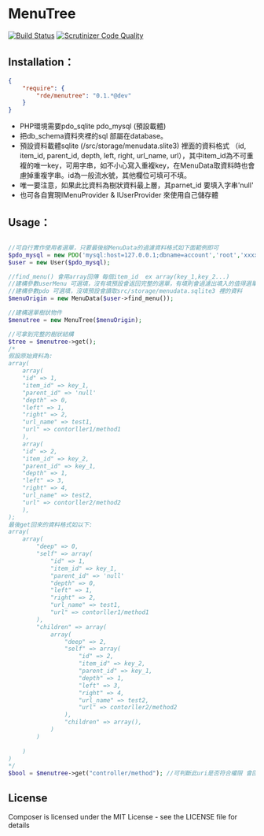 MenuTree 
========

[![Build Status](https://travis-ci.org/syhlion/menutree.svg?branch=master)](https://travis-ci.org/syhlion/menutree)
[![Scrutinizer Code Quality](https://scrutinizer-ci.com/g/syhlion/menutree/badges/quality-score.png)](https://scrutinizer-ci.com/g/syhlion/menutree/)


Installation：
------

``` json
{
    "require": {
        "rde/menutree": "0.1.*@dev"
    }
}
```

* PHP環境需要pdo_sqlite pdo_mysql (預設載體)
* 把db_schema資料夾裡的sql 部屬在database。
* 預設資料載體sqlite (/src/storage/menudata.slite3) 裡面的資料格式 （id, item_id, parent_id, depth, left, right, url_name, url），其中item_id為不可重複的唯一key，可用字串，如不小心寫入重複key，在MenuData取資料時也會慮掉重複字串。id為一般流水號，其他欄位可填可不填。
* 唯一要注意，如果此比資料為樹狀資料最上層，其parnet_id 要填入字串'null'
* 也可各自實現IMenuProvider & IUserProvider 來使用自己儲存體


Usage：
---------------

``` php

//可自行實作使用者選單，只要最後給MenuData的過濾資料格式如下面範例即可
$pdo_mysql = new PDO('mysql:host=127.0.0.1;dbname=account','root','xxxx');
$user = new User($pdo_mysql);

//find_menu() 會用array回傳 每個item_id  ex array(key_1,key_2...) 
//建構參數userMenu 可選填，沒有填預設會返回完整的選單，有填則會過濾出填入的值得選單資料
//建構參數pdo 可選填，沒填預設會讀取src/storage/menudata.sqlite3 裡的資料
$menuOrigin = new MenuData($user->find_menu());

//建構選單樹狀物件
$menutree = new MenuTree($menuOrigin); 

//可拿到完整的樹狀結構
$tree = $menutree->get(); 
/*
假設原始資料為:
array(
    array(
    "id" => 1,
    "item_id" => key_1,
    "parent_id" => 'null'
    "depth" => 0,
    "left" => 1,
    "right" => 2,
    "url_name" => test1,
    "url" => contorller1/method1
    ),
    array(
    "id" => 2,
    "item_id" => key_2,
    "parent_id" => key_1,
    "depth" => 1,
    "left" => 3,
    "right" => 4,
    "url_name" => test2,
    "url" => contorller2/method2
    ),
);
最後get回來的資料格式如以下:
array(
    array(
        "deep" => 0,
        "self" => array(
            "id" => 1,
            "item_id" => key_1,
            "parent_id" => 'null'
            "depth" => 0,
            "left" => 1,
            "right" => 2,
            "url_name" => test1,
            "url" => contorller1/method1
        ),
        "children" => array(
            array(
                "deep" => 2,
                "self" => array(
                    "id" => 2,
                    "item_id" => key_2,
                    "parent_id" => key_1,
                    "depth" => 1,
                    "left" => 3,
                    "right" => 4,
                    "url_name" => test2,
                    "url" => contorller2/method2
                ),
                "children" => array(),
            )
        )
    
    )
)
*/
$bool = $menutree->get("controller/method"); //可判斷此uri是否符合權限 會回傳 true false
```








License
-------

Composer is licensed under the MIT License - see the LICENSE file for details